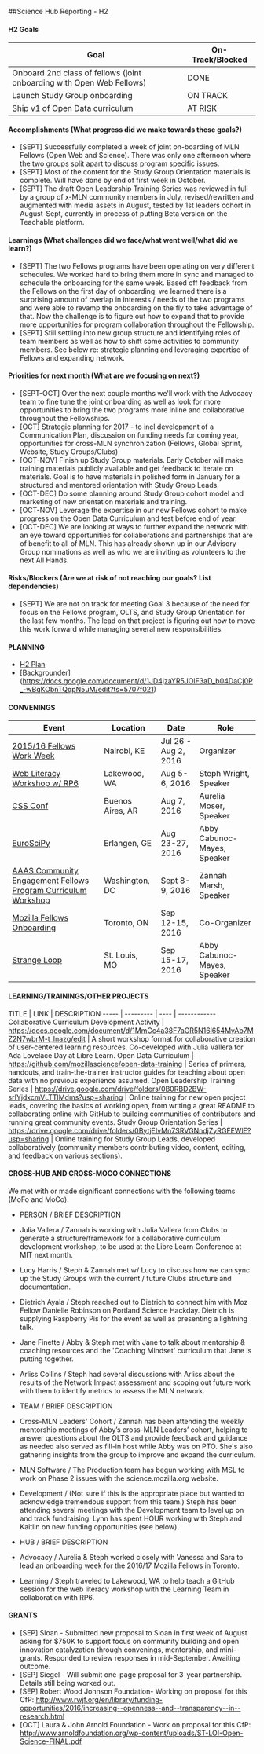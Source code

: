 ##Science Hub Reporting - H2

#### H2 Goals

Goal | On-Track/Blocked 
----- | -------- | 
Onboard 2nd class of fellows (joint onboarding with Open Web Fellows) | DONE
Launch Study Group onboarding | ON TRACK
Ship v1 of Open Data curriculum | AT RISK

#### Accomplishments (What progress did we make towards these goals?)
* [SEPT] Successfully completed a week of joint on-boarding of MLN Fellows (Open Web and Science).  There was only one afternoon where the two groups split apart to discuss program specific issues.
* [SEPT] Most of the content for the Study Group Orientation materials is complete.  Will have done by end of first week in October.
* [SEPT] The draft Open Leadership Training Series was reviewed in full by a group of x-MLN community members in July, revised/rewritten and augmented with media assets in August, tested by 1st leaders cohort in August-Sept, currently in process of putting Beta version on the Teachable platform.

#### Learnings (What challenges did we face/what went well/what did we learn?)
* [SEPT] The two Fellows programs have been operating on very different schedules.  We worked hard to bring them more in sync and managed to schedule the onboarding for the same week.  Based off feedback from the Fellows on the first day of onboarding, we learned there is a surprising amount of overlap in interests / needs of the two programs and were able to revamp the onboarding on the fly to take advantage of that.  Now the challenge is to figure out how to expand that to provide more opportunities for program collaboration throughout the Fellowship.
* [SEPT] Still settling into new group structure and identifying roles of team members as well as how to shift some activities to community members.  See below re: strategic planning and leveraging expertise of Fellows and expanding network.

#### Priorities for next month (What are we focusing on next?)
* [SEPT-OCT] Over the next couple months we'll work with the Advocacy team to fine tune the joint onboarding as well as look for more opportunities to bring the two programs more inline and collaborative throughout the Fellowships.
* [OCT] Strategic planning for 2017 - to incl development of a Communication Plan, discussion on funding needs for coming year, opportunities for cross-MLN synchronization (Fellows, Global Sprint, Website, Study Groups/Clubs)
* [OCT-NOV] Finish up Study Group materials.  Early October will make training materials publicly available and get feedback to iterate on materials.  Goal is to have materials in polished form in January for a structured and mentored orientation with Study Group Leads.
* [OCT-DEC] Do some planning around Study Group cohort model and marketing of new orientation materials and training.
* [OCT-NOV] Leverage the expertise in our new Fellows cohort to make progress on the Open Data Curriculum and test before end of year.
* [OCT-DEC] We are looking at ways to further expand the network with an eye toward opportunities for collaborations and partnerships that are of benefit to all of MLN.  This has already shown up in our Advisory Group nominations as well as who we are inviting as volunteers to the next All Hands.

#### Risks/Blockers (Are we at risk of not reaching our goals? List dependencies)
* [SEPT] We are not on track for meeting Goal 3 because of the need for focus on the Fellows program, OLTS, and Study Group Orientation for the last few months.  The lead on that project is figuring out how to move this work forward while managing several new responsibilities.   

#### PLANNING
* [H2 Plan](https://docs.google.com/document/d/1ylCX0ldm4DhLJS04JixIscR46YPSOzkrqErhb2zvbGM/edit)
* [Backgrounder] (https://docs.google.com/document/d/1JD4jzaYR5JOlF3aD_b04DaCj0P_-wBqKObnTQqpN5uM/edit?ts=5707f021)

#### CONVENINGS

Event | Location | Date | Role
----- | -------- | ---- | -----
[2015/16 Fellows Work Week](https://science.mozilla.org/blog/msl-on-the-road-nairobi) | Nairobi, KE | Jul 26 - Aug 2, 2016 | Organizer
[Web Literacy Workshop w/ RP6](https://medium.com/read-write-participate/digital-skills-on-the-path-forward-56f3291cfe9#.t4sf9skl3) | Lakewood, WA | Aug 5-6, 2016 | Steph Wright, Speaker
[CSS Conf](http://cssconfar.com/) | Buenos Aires, AR | Aug 7, 2016 | Aurelia Moser, Speaker
[EuroSciPy](https://acabunoc.github.io/open-science-euroscipy-2016/) | Erlangen, GE | Aug 23-27, 2016 | Abby Cabunoc-Mayes, Speaker
[AAAS Community Engagement Fellows Program Curriculum Workshop](https://communityfellows.aaas.org/) | Washington, DC | Sept 8-9, 2016 | Zannah Marsh, Speaker
[Mozilla Fellows Onboarding](https://public.etherpad-mozilla.org/p/mlnteamcallQ3#lineNumber=158) | Toronto, ON | Sep 12-15, 2016 | Co-Organizer
[Strange Loop](http://blog.abigailcabunoc.com/how-to-bring-open-source-to-a-closed-community) | St. Louis, MO | Sep 15-17, 2016 | Abby Cabunoc-Mayes, Speaker

#### LEARNING/TRAININGS/OTHER PROJECTS

TITLE | LINK | DESCRIPTION
----- | --------- | ---- | ------------
Collaborative Curriculum Development Activity | https://docs.google.com/document/d/1MmCc4a38F7aGR5N16l654MyAb7MZ2N7wbrM-t_lnazg/edit | A short workshop format for collaborative creation of user-centered learning resources. Co-developed with Julia Vallera for Ada Lovelace Day at Libre Learn.
Open Data Curriculum | https://github.com/mozillascience/open-data-training | Series of primers, handouts, and train-the-trainer instructor guides for teaching about open data with no previous experience assumed.
Open Leadership Training Series | https://drive.google.com/drive/folders/0B0RBD2BW-srIYjdxcmVLTTlMdms?usp=sharing | Online training for new open project leads, covering the basics of working open, from writing a great README to collaborating online with GitHub to building communities of contributors and running great community events.
Study Group Orientation Series | https://drive.google.com/drive/folders/0BytjEIvMn7SRVGNndjZyRGFEWlE?usp=sharing |
Online training for Study Group Leads, developed collaboratively (community members contributing video, content, editing, and feedback on various sections).

#### CROSS-HUB AND CROSS-MOCO CONNECTIONS
We met with or made significant connections with the following teams (MoFo and MoCo).

* PERSON / BRIEF DESCRIPTION
* Julia Vallera / Zannah is working with Julia Vallera from Clubs to generate a structure/framework for a collaborative curriculum development workshop, to be used at the Libre Learn Conference at MIT next month.
* Lucy Harris / Steph & Zannah met w/ Lucy to discuss how we can sync up the Study Groups with the current / future Clubs structure and documentation.
* Dietrich Ayala / Steph reached out to Dietrich to connect him with Moz Fellow Danielle Robinson on Portland Science Hackday.  Dietrich is supplying Raspberry Pis for the event as well as presenting a lightning talk.
* Jane Finette / Abby & Steph met with Jane to talk about mentorship & coaching resources and the 'Coaching Mindset' curriculum that Jane is putting together.
* Arliss Collins / Steph had several discussions with Arliss about the results of the Network Impact assessment and scoping out future work with them to identify metrics to assess the MLN network.

* TEAM / BRIEF DESCRIPTION
* Cross-MLN Leaders' Cohort / Zannah has been attending the weekly mentorship meetings of Abby’s cross-MLN Leaders’ cohort, helping to answer questions about the OLTS and provide feedback and guidance as needed also served as fill-in host while Abby was on PTO. She's also gathering insights from the group to improve and expand the curriculum.
* MLN Software / The Production team has begun working with MSL to work on Phase 2 issues with the science.mozilla.org website.
* Development / (Not sure if this is the appropriate place but wanted to acknowledge tremendous support from this team.) Steph has been attending several meetings with the Development team to level up on and track fundraising.  Lynn has spent HOUR working with Steph and Kaitlin on new funding opportunities (see below).

* HUB / BRIEF DESCRIPTION
* Advocacy / Aurelia & Steph worked closely with Vanessa and Sara to lead an onboarding week for the 2016/17 Mozilla Fellows in Toronto.
* Learning / Steph traveled to Lakewood, WA to help teach a GitHub session for the web literacy workshop with the Learning Team in collaboration with RP6.

#### GRANTS
* [SEP] Sloan - Submitted new proposal to Sloan in first week of August asking for $750K to support focus on community building and open innovation catalyzation through convenings, mentorship, and mini-grants. Responded to review responses in mid-September.  Awaiting outcome.
* [SEP] Siegel - Will submit one-page proposal for 3-year partnership.  Details still being worked out.
* [SEP] Robert Wood Johnson Foundation- Working on proposal for this CfP: http://www.rwjf.org/en/library/funding-opportunities/2016/increasing--openness--and--transparency--in--research.html
* [OCT] Laura & John Arnold Foundation - Work on proposal for this CfP: http://www.arnoldfoundation.org/wp-content/uploads/ST-LOI-Open-Science-FINAL.pdf 
